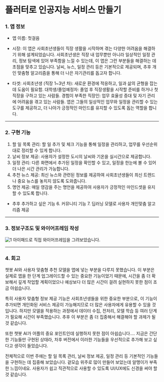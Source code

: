 # 플러터로 인공지능 서비스 만들기

### 1. 앱 정보
- 앱 이름: 첫걸음
- 시장:
이 앱은 사회초년생들이 직장 생활을 시작하며 겪는 다양한 어려움을 해결하기 위해 설계되었습니다. 사회초년생은 직장 내 업무뿐만 아니라 일상적인 일정 관리, 정보 탐색에 있어 부족함을 느낄 수 있는데, 이 앱은 그런 부분들을 해결하는 데 초점을 맞추고 있습니다. 날씨, 뉴스, 일정 관리 등은 기본적으로 제공되며, 추후 개인 맞춤형 알고리즘을 통해 더 나은 자기관리를 돕고자 합니다.

- 타겟:
사회초년생 (직장 1~3년 차): 새로운 환경에 적응하고, 일과 삶의 균형을 잡는 데 도움이 필요함.
대학생/졸업예정자: 졸업 후 직장생활을 시작할 준비를 하거나 첫 직장을 구하고 있는 사람들.
경험이 부족한 직장인: 업무 효율성 증대 및 자기 관리에 어려움을 겪고 있는 사람들.
앱은 그들의 일상적인 업무와 일정을 관리할 수 있는 도구를 제공하고, 더 나아가 긍정적인 마인드를 유지할 수 있도록 돕는 역할을 합니다.
---


### 2. 구현 기능
1. 할 일 목록 관리: 할 일 추가 및 체크 기능을 통해 일정을 관리하고, 업무를 우선순위대로 정리할 수 있게 합니다.
2. 날씨 정보 제공: 사용자가 설정한 도시의 날씨와 기온을 실시간으로 제공합니다.
3. 일정 관리: 다른 화면에서 추가된 일정을 확인할 수 있고, 일정을 한눈에 볼 수 있어 더 나은 시간 관리가 가능합니다.
4. 추천 뉴스 제공: 최신 뉴스와 관련된 정보를 제공하여 사회초년생들이 최신 트렌드나 중요 뉴스를 놓치지 않도록 도와줍니다.
5. 명언 제공: 매일 영감을 주는 명언을 제공하여 사용자가 긍정적인 마인드셋을 유지할 수 있도록 합니다.
+ 추후 추가하고 싶은 기능
  6. 커뮤니티 기능
  7. 딥러닝 모델로 사용자 개인맞춤 알고리즘 제공
---

### 3. 정보구조도 및 와이어프레임 작성
![1](https://github.com/user-attachments/assets/a4fb3164-92b6-4302-9bb0-0263d0cbe70d)
아이패드로 직접 와이어프레임을 그려보았습니다.

---


### 4. 회고
챗봇 AI와 사용자 맞춤형 추천 모델을 앱에 넣는 부분을 다루지 못했습니다.
이 부분은 실제로 앱을 한 단계 업그레이드할 수 있는 중요한 기능이었기 때문에, 시간을 좀 더 확보해서 깊게 작업할 계획이었으나 예상보다 더 많은 시간이 걸려 실현하지 못한 점이 조금 아쉽습니다.

특히 사용자 맞춤형 정보 제공 기능은 사회초년생들을 위한 중요한 부분으로, 이 기능이 추가되면 개인화된 서비스 제공이 가능해지므로 더 많은 사용자에게 유용할 수 있을 것입니다. 하지만 모델을 적용하는 과정에서 데이터 수집, 전처리, 모델 학습 등 여러 단계가 필요해 시간이 부족했습니다. 추후 이 부분은 좀 더 집중해서 해결해야 할 과제가 될 것 같습니다.

또한 챗봇 AI가 어플의 중요 포인트인데 실행하지 못한 점이 아쉽습니다.... 지금은 간단한 기능들만 구현된 상태라, 차후 버전에서 이러한 기능들을 우선적으로 추가해 보고 싶다고 생각이 들었습니다.

전체적으로 이번 주에는 할 일 목록 관리, 날씨 정보 제공, 일정 관리 등 기본적인 기능들을 구현하는 데 집중해 보았습니다. 겉모습 위주로 많이 만들어 보았는데 알맹이가 부족한 느낌이네요. 사용자가 쉽고 직관적으로 사용할 수 있도록 UI/UX에도 신경을 써야 할 것 같습니다. 
